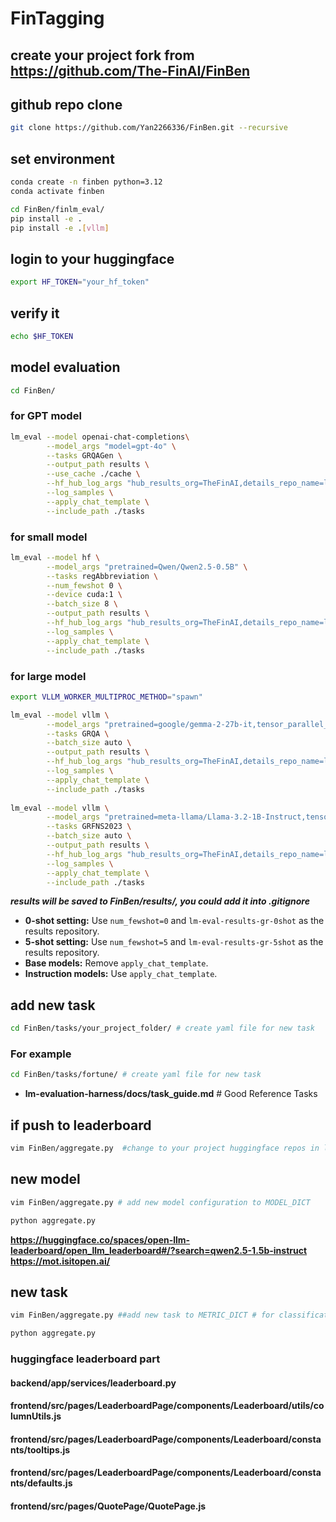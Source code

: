 # FinTagging

## create your project fork from https://github.com/The-FinAI/FinBen

## github repo clone
```bash
git clone https://github.com/Yan2266336/FinBen.git --recursive
```

## set environment
```bash
conda create -n finben python=3.12
conda activate finben
```

```bash
cd FinBen/finlm_eval/
pip install -e .
pip install -e .[vllm]
```

## login to your huggingface
```bash
export HF_TOKEN="your_hf_token"
```
## verify it
```bash
echo $HF_TOKEN
```

## model evaluation
```bash
cd FinBen/
```
### for GPT model
```bash
lm_eval --model openai-chat-completions\
        --model_args "model=gpt-4o" \
        --tasks GRQAGen \
        --output_path results \
        --use_cache ./cache \
        --hf_hub_log_args "hub_results_org=TheFinAI,details_repo_name=lm-eval-results,push_results_to_hub=True,push_samples_to_hub=True,public_repo=False" \
        --log_samples \
        --apply_chat_template \
        --include_path ./tasks
```

### for small model
```bash
lm_eval --model hf \
        --model_args "pretrained=Qwen/Qwen2.5-0.5B" \
        --tasks regAbbreviation \
        --num_fewshot 0 \
        --device cuda:1 \
        --batch_size 8 \
        --output_path results \
        --hf_hub_log_args "hub_results_org=TheFinAI,details_repo_name=lm-eval-reAbbr-0shot-results,push_results_to_hub=True,push_samples_to_hub=True,public_repo=False" \
        --log_samples \
        --apply_chat_template \
        --include_path ./tasks
```

### for large model
```bash
export VLLM_WORKER_MULTIPROC_METHOD="spawn"
```
```bash
lm_eval --model vllm \
        --model_args "pretrained=google/gemma-2-27b-it,tensor_parallel_size=4,gpu_memory_utilization=0.8,max_model_len=1024" \
        --tasks GRQA \
        --batch_size auto \
        --output_path results \
        --hf_hub_log_args "hub_results_org=TheFinAI,details_repo_name=lm-eval-results,push_results_to_hub=True,push_samples_to_hub=True,public_repo=False" \
        --log_samples \
        --apply_chat_template \
        --include_path ./tasks
        
lm_eval --model vllm \
        --model_args "pretrained=meta-llama/Llama-3.2-1B-Instruct,tensor_parallel_size=4,gpu_memory_utilization=0.8,max_length=8192" \
        --tasks GRFNS2023 \
        --batch_size auto \
        --output_path results \
        --hf_hub_log_args "hub_results_org=TheFinAI,details_repo_name=lm-eval-results,push_results_to_hub=True,push_samples_to_hub=True,public_repo=False" \
        --log_samples \
        --apply_chat_template \
        --include_path ./tasks
```
***results will be saved to FinBen/results/, you could add it into .gitignore***

- **0-shot setting:** Use `num_fewshot=0` and `lm-eval-results-gr-0shot` as the results repository.
- **5-shot setting:** Use `num_fewshot=5` and `lm-eval-results-gr-5shot` as the results repository.
- **Base models:** Remove `apply_chat_template`.
- **Instruction models:** Use `apply_chat_template`.

## add new task
```bash
cd FinBen/tasks/your_project_folder/ # create yaml file for new task
```

### For example
```bash
cd FinBen/tasks/fortune/ # create yaml file for new task
```
- **lm-evaluation-harness/docs/task_guide.md** # Good Reference Tasks


## if push to leaderboard
```bash
vim FinBen/aggregate.py  #change to your project huggingface repos in line 415 and 42
```

## new model
```bash
vim FinBen/aggregate.py # add new model configuration to MODEL_DICT

python aggregate.py
```
**https://huggingface.co/spaces/open-llm-leaderboard/open_llm_leaderboard#/?search=qwen2.5-1.5b-instruct**
**https://mot.isitopen.ai/**

## new task
```bash
vim FinBen/aggregate.py ##add new task to METRIC_DICT # for classification task, change 1.0 / 6.0 to your baseline

python aggregate.py
```
### huggingface leaderboard part
#### backend/app/services/leaderboard.py
#### frontend/src/pages/LeaderboardPage/components/Leaderboard/utils/columnUtils.js
#### frontend/src/pages/LeaderboardPage/components/Leaderboard/constants/tooltips.js
#### frontend/src/pages/LeaderboardPage/components/Leaderboard/constants/defaults.js
#### frontend/src/pages/QuotePage/QuotePage.js



